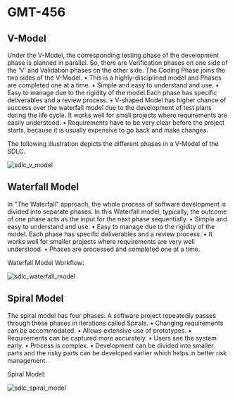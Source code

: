 # GMT-456
## V-Model 
Under the V-Model, the corresponding testing phase of the development phase is planned in parallel. So, there are Verification phases on one side of the ‘V’ and Validation phases on the other side. The Coding Phase joins the two sides of the V-Model.
•	This is a highly-disciplined model and Phases are completed one at a time.
•	Simple and easy to understand and use.
•	Easy to manage due to the rigidity of the model.Each phase has specific deliverables and a review process.
•	V-shaped Model has higher chance of success over the waterfall model due to the development of test plans during the life cycle. It works well for small projects where requirements are easily understood.
•	Requirements have to be very clear before the project starts, because it is usually expensive to go back and make changes.

The following illustration depicts the different phases in a V-Model of the SDLC.


![sdlc_v_model](https://user-images.githubusercontent.com/72759545/95889735-7a653380-0d8b-11eb-98a9-aa50a9d9e72d.jpg)


## Waterfall Model
   In "The Waterfall" approach, the whole process of software development is divided into separate phases. In this Waterfall model, typically, the outcome of one phase acts as the input for the next phase sequentially.
•	Simple and easy to understand and use.
•	Easy to manage due to the rigidity of the model. Each phase has specific deliverables and a review process.
•	It works well for smaller projects where requirements are very well understood.
•	Phases are processed and completed one at a time.

   Waterfall Model Workflow:


![sdlc_waterfall_model](https://user-images.githubusercontent.com/72759545/95890956-1c395000-0d8d-11eb-939f-2efae6f57d18.jpg)

## Spiral Model 
   The spiral model has four phases. A software project repeatedly passes through these phases in iterations called Spirals.
•	Changing requirements can be accommodated.
•	Allows extensive use of prototypes.
•	Requirements can be captured more accurately.
•	Users see the system early.
•	Process is complex.
•	Development can be divided into smaller parts and the risky parts can be developed earlier which helps in better risk management.

   Spiral Model:
   
   
   ![sdlc_spiral_model](https://user-images.githubusercontent.com/72759545/95891710-214acf00-0d8e-11eb-831f-b0ed78513b42.jpg)
   
   
   









